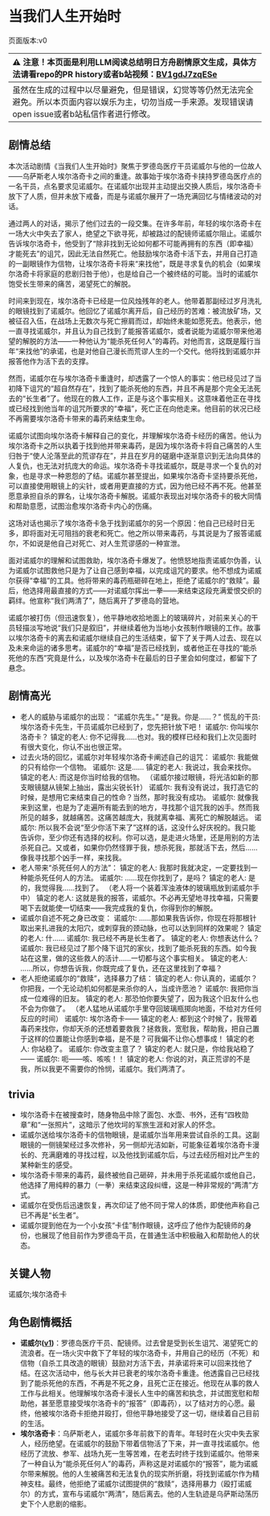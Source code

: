 # 当我们人生开始时
页面版本:v0
 

| :warning: 注意！本页面是利用LLM阅读总结明日方舟剧情原文生成，具体方法请看repo的PR history或者b站视频：[BV1gdJ7zqESe](https://www.bilibili.com/video/BV1gdJ7zqESe/)         |
|:----------------------------|
| 虽然在生成的过程中以尽量避免，但是错误，幻觉等等仍然无法完全避免。所以本页面内容以娱乐为主，切勿当成一手来源。发现错误请open issue或者b站私信作者进行修改。|



## 剧情总结
本次活动剧情《当我们人生开始时》聚焦于罗德岛医疗干员诺威尔与他的一位故人——乌萨斯老人埃尔洛奇卡之间的重逢。故事始于埃尔洛奇卡挟持罗德岛医疗点的一名干员，点名要求见诺威尔。在诺威尔出现并主动提出交换人质后，埃尔洛奇卡放下了人质，但并未放下戒备，而是与诺威尔展开了一场充满回忆与情绪波动的对话。

通过两人的对话，揭示了他们过去的一段交集。在许多年前，年轻的埃尔洛奇卡在一场大火中失去了家人，绝望之下欲寻死，却被路过的配镜师诺威尔阻止。诺威尔告诉埃尔洛奇卡，他受到了“除非找到无论如何都不可能再拥有的东西（即幸福）才能死去”的诅咒，因此无法自然死亡。他鼓励埃尔洛奇卡活下去，并用自己打造的一副眼镜作为信物，让埃尔洛奇卡将来“来找他”，既是寻求复仇的机会（如果埃尔洛奇卡将家庭的悲剧归咎于他），也是给自己一个被终结的可能。当时的诺威尔饱受长生带来的痛苦，渴望死亡的解脱。

时间来到现在，埃尔洛奇卡已经是一位风烛残年的老人。他带着那副经过岁月洗礼的眼镜找到了诺威尔。他回忆了诺威尔离开后，自己经历的苦难：被流放矿场，又被征召入伍，在战场上无数次与死亡擦肩而过，却始终未能如愿死去。他表示，他一直寻找诺威尔，并且认为自己找到了能报答诺威尔，或者说能为诺威尔带来他渴望的解脱的方法——一种他认为“能杀死任何人”的毒药。对他而言，这既是履行当年“来找他”的承诺，也是对他自己漫长而荒谬人生的一个交代。他将找到诺威尔并报答他作为活下去的支撑。

然而，诺威尔在与埃尔洛奇卡重逢时，却透露了一个惊人的事实：他已经见过了当初降下诅咒的“超自然存在”，找到了能杀死他的东西，并且不再是那个完全无法死去的“长生者”了。他现在的救人工作，正是与这个事实相关。这意味着他正在寻找或已经找到他当年的诅咒所要求的“幸福”，死亡正在向他走来。他目前的状况已经不再需要埃尔洛奇卡带来的毒药来结束生命。

诺威尔试图向埃尔洛奇卡解释自己的变化，并理解埃尔洛奇卡经历的痛苦。他认为埃尔洛奇卡之所以执着于找到他并带来毒药，是因为埃尔洛奇卡将自己痛苦的人生归咎于“使人沦落至此的荒谬存在”，并且在岁月的磋磨中逐渐意识到无法向具体的人复仇，也无法对抗庞大的命运。埃尔洛奇卡寻找诺威尔，既是寻求一个复仇的对象，也是寻求一种恩怨的了结。诺威尔甚至提出，如果埃尔洛奇卡坚持要杀死他，可以直接使用眼镜上的尖针，或者用更直接的方式，因为他已经不再不死。他甚至愿意承担自杀的罪名，让埃尔洛奇卡解脱。诺威尔表现出对埃尔洛奇卡的极大同情和帮助意愿，试图治愈埃尔洛奇卡内心的伤痛。

这场对话也揭示了埃尔洛奇卡急于找到诺威尔的另一个原因：他自己已经时日无多，即将面对无可阻挡的衰老和死亡。他之所以带来毒药，与其说是为了报答诺威尔，不如说是他自己对死亡、对人生荒谬感的一种宣泄。

面对诺威尔的理解和试图救助，埃尔洛奇卡爆发了。他愤怒地指责诺威尔伪善，认为诺威尔试图救他只是为了让自己感到幸福，以完成诅咒的要求。他不想成为诺威尔获得“幸福”的工具。他将带来的毒药瓶砸碎在地上，拒绝了诺威尔的“救赎”。最后，他选择用最直接的方式——对诺威尔挥出一拳——来结束这段充满爱恨交织的羁绊。他宣称“我们两清了”，随后离开了罗德岛的营地。

诺威尔被打伤（但迅速恢复），他平静地收拾地面上的玻璃碎片，对前来关心的干员轻描淡写地说“我们只是叙旧”，并继续着他为当地小女孩制作眼镜的工作。故事以埃尔洛奇卡的离去和诺威尔继续自己的生活结束，留下了关于两人过去、现在以及未来命运的诸多思考。诺威尔的“幸福”是否已经找到，或者他正在寻找的“能杀死他的东西”究竟是什么，以及埃尔洛奇卡在最后的日子里会如何度过，都留下了悬念。
## 剧情高光
*   老人的威胁与诺威尔的出现：
    “诺威尔先生。”
    “是我。你是......？”
    慌乱的干员: 埃尔洛奇卡先生，干员诺威尔已经到了，您先把针放下吧！
    诺威尔: 你叫埃尔洛奇卡？
    镇定的老人: 你不记得我......也对。我的模样已经和我们上次见面时有很大变化，你认不出也很正常。
*   过去火场的回忆，诺威尔对年轻埃尔洛奇卡阐述自己的诅咒：
    诺威尔: 我能做的只有给你一个信物。
    诺威尔: 这是......
    镇定的老人: 我说过，我会来找你。
    镇定的老人: 而这是你当时给我的信物。
    （诺威尔接过眼镜，将光洁如新的那支眼镜腿从镜架上抽出，露出尖锐长针）
    诺威尔: 我有没有说过，我打造它的时候，是想用它来结束自己的性命？当然，那时我没有成功。
    诺威尔: 就像我来到这里，也是为了走遍所有能去到的地方，寻找那个诅咒我的凶手。然而我所见的越多，就越痛苦。这痛苦越庞大，我就离幸福、离死亡的解脱越远。
    诺威尔: 所以我不会说“至少你活下来了”这样的话，这没什么好庆祝的。我只能告诉你，至少你还有选择的权利。你可以选，是走进火场里，还是用别的方法杀死自己。又或者，如果你仍然怪罪于我，想杀死我，那就活下去，然后......像我寻找那个凶手一样，来找我。
*   老人带来“杀死任何人的方法”：
    镇定的老人: 我那时我就决定，一定要找到一种能杀死任何人的方法。
    诺威尔: ......现在你找到了，是吗？
    镇定的老人: 是的，我觉得我......找到了。
    （老人将一个装着浑浊液体的玻璃瓶放到诺威尔手中）
    镇定的老人: 这就是我的报答，诺威尔。不必再无望地寻找幸福，只需要喝下去就能使一切结束——我完成我的复仇，你得到你的解脱。
*   诺威尔自述不死之身已改变：
    诺威尔: ......那如果我告诉你，你现在将那根针取出来扎进我的太阳穴，或刺穿我的颈动脉，也可以达到同样的效果呢？
    镇定的老人: 什......
    诺威尔: 我已经不再是长生者了。
    镇定的老人: 你想表达什么？
    诺威尔: 我已经见过了那个降下诅咒的家伙，找到了能杀死我的东西。如今我站在这里，做的这些救人的活计......一切都与这个事实相关。
    镇定的老人: ......所以，你想告诉我，你既完成了复仇，还在这里找到了幸福？
*   老人拒绝诺威尔的“救赎”，选择暴力了结：
    镇定的老人: 你认真的，诺威尔？你把我，一个无论动机如何都是来杀你的人，当成许愿池？
    诺威尔: 我把你当成一位难得的旧友。
    镇定的老人: 那恐怕你要失望了，因为我这个旧友什么也不会为你做了。
    （老人猛地从诺威尔手里夺回玻璃瓶掷向地面，不给对方任何反应的时间）
    诺威尔: 埃尔洛奇卡——
    镇定的老人: 都到这个时候了，我带着毒药来找你，你却天杀的还想着要救我？拯救我，宽慰我，帮助我，把自己置于这样的位置能让你感到幸福，是不是？可我偏不让你心想事成！
    镇定的老人: 你站稳了。
    诺威尔: 你改变主意了？
    镇定的老人: 就只是，你给我站稳了——
    诺威尔: 呃——咳、咳咳！！
    镇定的老人: 你说的对，真正荒谬的不是我，所以我更不需要你的怜悯，诺威尔。我们两清了。
## trivia
*   埃尔洛奇卡在被搜查时，随身物品中除了面包、水壶、书外，还有“四枚勋章”和“一张照片”，这暗示了他坎坷的军旅生涯和对家人的怀念。
*   诺威尔送给埃尔洛奇卡的信物眼镜，是诺威尔当年用来尝试自杀的工具。这副眼镜的一侧镜架经过多次修补，另一侧却光洁如新，可能象征着埃尔洛奇卡漫长的、充满磨难的寻找过程，以及他找到诺威尔后，与过去经历相对比产生的某种新生的感受。
*   埃尔洛奇卡带来的毒药，最终被他自己砸碎，并未用于杀死诺威尔或他自己，他选择了用纯粹的暴力（一拳）来结束这段纠缠，这是一种非常规的“两清”方式。
*   诺威尔在受伤后迅速恢复，再次印证了他不同于常人的体质，即使他声称自己已不再是“长生者”。
*   诺威尔提到他在为一个小女孩“卡佳”制作眼镜，这呼应了他作为配镜师的身份，也展现了他目前作为罗德岛干员，在普通生活中积极融入和帮助他人的状态。
## 关键人物
诺威尔;埃尔洛奇卡
## 角色剧情概括
-   **诺威尔([v1](../chars/char_4173_nowell.md))**：罗德岛医疗干员、配镜师。过去曾是受到长生诅咒、渴望死亡的流浪者。在一场火灾中救下了年轻的埃尔洛奇卡，并用自己的经历（不死）和信物（自杀工具改造的眼镜）鼓励对方活下去，并承诺将来可以回来找他了结。在这次活动中，他与长大并已衰老的埃尔洛奇卡重逢。他透露自己已经找到了能杀死他的东西，不再是不死之身，且死亡正在接近。他现在从事的救人工作与此相关。他理解埃尔洛奇卡漫长人生中的痛苦和执念，并试图宽慰和帮助他，甚至愿意接受埃尔洛奇卡的“报答”（即毒药），以了结对方的心愿。最终，他被埃尔洛奇卡拒绝并殴打，但他平静地接受了这一切，继续着自己目前的生活。
-   **埃尔洛奇卡**：乌萨斯老人，诺威尔多年前救下的青年。年轻时在火灾中失去家人，经历绝望。在诺威尔的鼓励下带着信物活了下来，并一直寻找诺威尔。他经历了流放、参军、战场九死一生等苦难，在老去时终于找到诺威尔。他带来了一种自认为“能杀死任何人”的毒药，声称这是对诺威尔的“报答”，能为诺威尔带来解脱。他的人生被痛苦和无法复仇的现实所折磨，将找到诺威尔作为精神支柱。最终，他拒绝了诺威尔试图提供的“救赎”，选择用暴力（殴打诺威尔）的方式，宣布与诺威尔“两清”，随后离去。他的人生轨迹是乌萨斯动荡历史下个人悲剧的缩影。